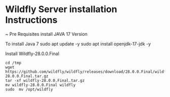 # Wildfly Server installation Instructions
~ Pre Requisites
install JAVA 17 Version

To install Java 7
sudo  apt update -y
sudo  apt install openjdk-17-jdk -y

Install Wildfly-28.0.0.Final 



```
cd /tmp
wget https://github.com/wildfly/wildfly/releases/download/28.0.0.Final/wildfly-28.0.0.Final.tar.gz
tar -xf wildfly-28.0.0.Final.tar.gz
mv wildfly-28.0.0.Final wildfly
sudo  mv /opt/wildfly
```
